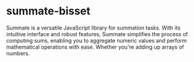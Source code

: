 # summate-bisset
Summate is a versatile JavaScript library for summation tasks. With its intuitive interface and robust features, Summate simplifies the process of computing sums, enabling you to aggregate numeric values and perform mathematical operations with ease. Whether you're adding up arrays of numbers.
